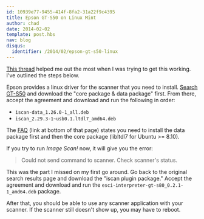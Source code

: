 ```yaml
---
id: 10939e77-9455-414f-8fa2-31a22f9c4395
title: Epson GT-S50 on Linux Mint
author: chad
date: 2014-02-02
template: post.hbs
nav: blog
disqus: 
  identifier: /2014/02/epson-gt-s50-linux
---
```


[This thread](http://ubuntuforums.org/showthread.php?t=2105342) helped me out the most when I was trying to get this working. I've outlined the steps below.

Epson provides a linux driver for the scanner that you need to install. [Search GT-S50](http://download.ebz.epson.net/dsc/search/01/search/?OSC=LX) and download the "core package & data package" first. From there, accept the agreement and download and run the following in order:

* `iscan-data_1.26.0-1_all.deb`
* `iscan_2.29.3-1~usb0.1.ltdl7_amd64.deb`

The [FAQ](http://download.ebz.epson.net/faq/linux/faq_ls_00002.html) (link at bottom of that page) states you need to install the data package first and then the core package (libltdl7 for Ubuntu >= 8.10).

If you try to run _Image Scan!_ now, it will give you the error:

> Could not send command to scanner. Check scanner's status.

This was the part I missed on my first go around. Go back to the original search results page and download the "iscan plugin package." Accept the agreement and download and run the `esci-interpreter-gt-s80_0.2.1-1_amd64.deb` package.

After that, you should be able to use any scanner application with your scanner. If the scanner still doesn't show up, you may have to reboot.